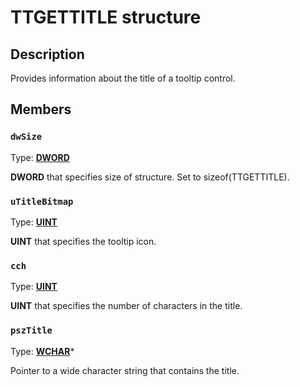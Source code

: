 # TTGETTITLE structure

## Description

Provides information about the title of a tooltip control.

## Members

### `dwSize`

Type: **[DWORD](https://learn.microsoft.com/windows/desktop/WinProg/windows-data-types)**

**DWORD** that specifies size of structure. Set to sizeof(TTGETTITLE).

### `uTitleBitmap`

Type: **[UINT](https://learn.microsoft.com/windows/desktop/WinProg/windows-data-types)**

**UINT** that specifies the tooltip icon.

### `cch`

Type: **[UINT](https://learn.microsoft.com/windows/desktop/WinProg/windows-data-types)**

**UINT** that specifies the number of characters in the title.

### `pszTitle`

Type: **[WCHAR](https://learn.microsoft.com/windows/desktop/WinProg/windows-data-types)***

Pointer to a wide character string that contains the title.